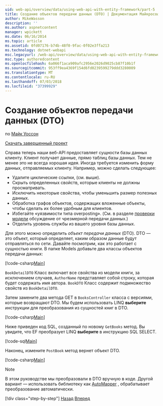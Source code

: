 ```yaml
---
uid: web-api/overview/data/using-web-api-with-entity-framework/part-5
title: Создание объектов передачи данных (DTO) | Документация Майкрософт
author: MikeWasson
description: ''
ms.author: aspnetcontent
manager: wpickett
ms.date: 06/16/2014
ms.topic: article
ms.assetid: 0fd07176-b74b-48f0-9fac-0f02e3ffa213
ms.technology: dotnet-webapi
msc.legacyurl: /web-api/overview/data/using-web-api-with-entity-framework/part-5
msc.type: authoredcontent
ms.openlocfilehash: 6a066f1aca909afc2956e2026d9025cb87f10b1f
ms.sourcegitcommit: 953ff9ea4369f154d6fd0239599279ddd3280009
ms.translationtype: MT
ms.contentlocale: ru-RU
ms.lasthandoff: 07/03/2018
ms.locfileid: "37399929"
---
```

<a name="create-data-transfer-objects-dtos"></a>Создание объектов передачи данных (DTO)
====================
по [Майк Уоссон](https://github.com/MikeWasson)

[Скачать завершенный проект](https://github.com/MikeWasson/BookService)

Справа теперь наши веб-API предоставляет сущности базы данных клиенту. Клиент получает данные, прямо таблиц базы данных. Тем не менее это не всегда хорошая идея. Иногда требуется изменить форму данных, отправляемых клиенту. Например, можно сделать следующее:

- Удалите циклические ссылки, (см. выше).
- Скрыть определенных свойств, которые клиенты не должны просматривать.
- Исключить некоторые свойства, чтобы уменьшить размер полезных данных.
- Обработка графов объектов, содержащих вложенные объекты, чтобы сделать их более удобным для клиентов.
- Избегайте «уязвимости типа overposting». (См. в разделе [проверки модели](../../formats-and-model-binding/model-validation-in-aspnet-web-api.md) обсуждение от чрезмерной передачи данных.)
- Отделить уровень службы из вашего уровня базы данных.

Для этого можно определить *объект передачи данных* (DTO). DTO — это объект, который определяет, каким образом данные будут отправляться по сети. Давайте посмотрим, как это работает с сущностью книги. В папке Models добавьте два классы объектов передачи данных:

[!code-csharp[Main](part-5/samples/sample1.cs)]

`BookDetailDTO` Класс включает все свойства из модели книги, за исключением случаев, `AuthorName` представляет собой строку, которая будет содержать имя автора. `BookDTO` Класс содержит подмножество свойств из `BookDetailDTO`.

Затем замените два метода GET в `BooksController` класса с версиями, которые возвращают DTO. Мы будем использовать LINQ **выберите** инструкции для преобразования из сущностей книг в DTO.

[!code-csharp[Main](part-5/samples/sample2.cs)]

Ниже приведен код SQL, созданный по новому `GetBooks` метод. Вы увидите, что EF преобразует LINQ **выберите** в инструкцию SQL SELECT.

[!code-sql[Main](part-5/samples/sample3.sql)]

Наконец, измените `PostBook` метод вернет объект DTO.

[!code-csharp[Main](part-5/samples/sample4.cs)]

> [!NOTE]
> В этом руководстве мы преобразовали в DTO вручную в коде. Другой вариант — использовать библиотеку как [AutoMapper](http://automapper.org/) , обрабатывает преобразование автоматически.
> 
> [!div class="step-by-step"]
> [Назад](part-4.md)
> [Вперед](part-6.md)
